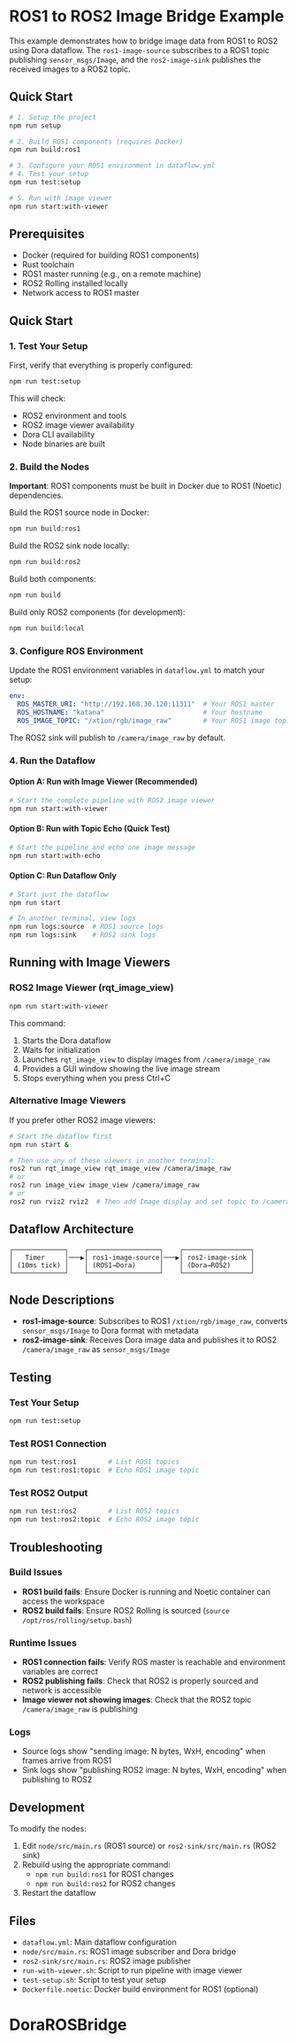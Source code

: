 # ROS1 to ROS2 Image Bridge Example

This example demonstrates how to bridge image data from ROS1 to ROS2 using Dora dataflow. The `ros1-image-source` subscribes to a ROS1 topic publishing `sensor_msgs/Image`, and the `ros2-image-sink` publishes the received images to a ROS2 topic.

## Quick Start

```bash
# 1. Setup the project
npm run setup

# 2. Build ROS1 components (requires Docker)
npm run build:ros1

# 3. Configure your ROS1 environment in dataflow.yml
# 4. Test your setup
npm run test:setup

# 5. Run with image viewer
npm run start:with-viewer
```

## Prerequisites

- Docker (required for building ROS1 components)
- Rust toolchain
- ROS1 master running (e.g., on a remote machine)
- ROS2 Rolling installed locally
- Network access to ROS1 master

## Quick Start

### 1. Test Your Setup
First, verify that everything is properly configured:
```bash
npm run test:setup
```

This will check:
- ROS2 environment and tools
- ROS2 image viewer availability
- Dora CLI availability
- Node binaries are built

### 2. Build the Nodes

**Important**: ROS1 components must be built in Docker due to ROS1 (Noetic) dependencies.

Build the ROS1 source node in Docker:
```bash
npm run build:ros1
```

Build the ROS2 sink node locally:
```bash
npm run build:ros2
```

Build both components:
```bash
npm run build
```

Build only ROS2 components (for development):
```bash
npm run build:local
```

### 3. Configure ROS Environment

Update the ROS1 environment variables in `dataflow.yml` to match your setup:

```yaml
env:
  ROS_MASTER_URI: "http://192.168.30.120:11311"  # Your ROS1 master
  ROS_HOSTNAME: "katana"                         # Your hostname
  ROS_IMAGE_TOPIC: "/xtion/rgb/image_raw"        # Your ROS1 image topic
```

The ROS2 sink will publish to `/camera/image_raw` by default.

### 4. Run the Dataflow

#### Option A: Run with Image Viewer (Recommended)
```bash
# Start the complete pipeline with ROS2 image viewer
npm run start:with-viewer
```

#### Option B: Run with Topic Echo (Quick Test)
```bash
# Start the pipeline and echo one image message
npm run start:with-echo
```

#### Option C: Run Dataflow Only
```bash
# Start just the dataflow
npm run start

# In another terminal, view logs
npm run logs:source  # ROS1 source logs
npm run logs:sink    # ROS2 sink logs
```

## Running with Image Viewers

### ROS2 Image Viewer (rqt_image_view)
```bash
npm run start:with-viewer
```
This command:
1. Starts the Dora dataflow
2. Waits for initialization
3. Launches `rqt_image_view` to display images from `/camera/image_raw`
4. Provides a GUI window showing the live image stream
5. Stops everything when you press Ctrl+C

### Alternative Image Viewers
If you prefer other ROS2 image viewers:

```bash
# Start the dataflow first
npm run start &

# Then use any of these viewers in another terminal:
ros2 run rqt_image_view rqt_image_view /camera/image_raw
# or
ros2 run image_view image_view /camera/image_raw
# or
ros2 run rviz2 rviz2  # Then add Image display and set topic to /camera/image_raw
```

## Dataflow Architecture

```
┌─────────────┐    ┌──────────────────┐    ┌─────────────────┐
│   Timer     │───▶│ ros1-image-source│───▶│ ros2-image-sink │
│ (10ms tick) │    │ (ROS1→Dora)      │    │ (Dora→ROS2)     │
└─────────────┘    └──────────────────┘    └─────────────────┘
```

## Node Descriptions

- **ros1-image-source**: Subscribes to ROS1 `/xtion/rgb/image_raw`, converts `sensor_msgs/Image` to Dora format with metadata
- **ros2-image-sink**: Receives Dora image data and publishes it to ROS2 `/camera/image_raw` as `sensor_msgs/Image`

## Testing

### Test Your Setup
```bash
npm run test:setup
```

### Test ROS1 Connection
```bash
npm run test:ros1        # List ROS1 topics
npm run test:ros1:topic  # Echo ROS1 image topic
```

### Test ROS2 Output
```bash
npm run test:ros2        # List ROS2 topics
npm run test:ros2:topic  # Echo ROS2 image topic
```

## Troubleshooting

### Build Issues
- **ROS1 build fails**: Ensure Docker is running and Noetic container can access the workspace
- **ROS2 build fails**: Ensure ROS2 Rolling is sourced (`source /opt/ros/rolling/setup.bash`)

### Runtime Issues
- **ROS1 connection fails**: Verify ROS master is reachable and environment variables are correct
- **ROS2 publishing fails**: Check that ROS2 is properly sourced and network is accessible
- **Image viewer not showing images**: Check that the ROS2 topic `/camera/image_raw` is publishing

### Logs
- Source logs show "sending image: N bytes, WxH, encoding" when frames arrive from ROS1
- Sink logs show "publishing ROS2 image: N bytes, WxH, encoding" when publishing to ROS2

## Development

To modify the nodes:
1. Edit `node/src/main.rs` (ROS1 source) or `ros2-sink/src/main.rs` (ROS2 sink)
2. Rebuild using the appropriate command:
   - `npm run build:ros1` for ROS1 changes
   - `npm run build:ros2` for ROS2 changes
3. Restart the dataflow

## Files

- `dataflow.yml`: Main dataflow configuration
- `node/src/main.rs`: ROS1 image subscriber and Dora bridge
- `ros2-sink/src/main.rs`: ROS2 image publisher
- `run-with-viewer.sh`: Script to run pipeline with image viewer
- `test-setup.sh`: Script to test your setup
- `Dockerfile.noetic`: Docker build environment for ROS1 (optional)
# DoraROSBridge
